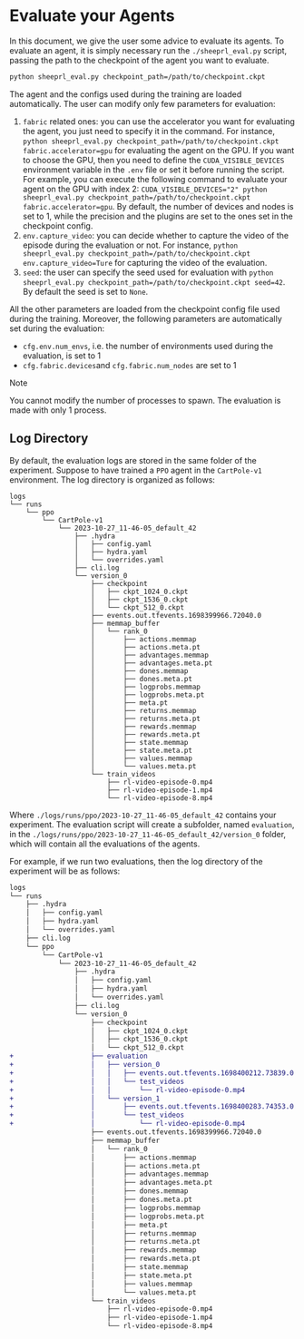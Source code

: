 # Evaluate your Agents

In this document, we give the user some advice to evaluate its agents. To evaluate an agent, it is simply necessary run the `./sheeprl_eval.py` script, passing the path to the checkpoint of the agent you want to evaluate.

```bash
python sheeprl_eval.py checkpoint_path=/path/to/checkpoint.ckpt
```

The agent and the configs used during the training are loaded automatically. The user can modify only few parameters for evaluation:

1. `fabric` related ones: you can use the accelerator you want for evaluating the agent, you just need to specify it in the command. For instance, `python sheeprl_eval.py checkpoint_path=/path/to/checkpoint.ckpt fabric.accelerator=gpu` for evaluating the agent on the GPU. If you want to choose the GPU, then you need to define the `CUDA_VISIBLE_DEVICES` environment variable in the `.env` file or set it before running the script. For example, you can execute the following command to evaluate your agent on the GPU with index 2: `CUDA_VISIBLE_DEVICES="2" python sheeprl_eval.py checkpoint_path=/path/to/checkpoint.ckpt fabric.accelerator=gpu`. By default, the number of devices and nodes is set to 1, while the precision and the plugins are set to the ones set in the checkpoint config.
2. `env.capture_video`: you can decide whether to capture the video of the episode during the evaluation or not. For instance, `python sheeprl_eval.py checkpoint_path=/path/to/checkpoint.ckpt env.capture_video=Ture` for capturing the video of the evaluation.
3. `seed`: the user can specify the seed used for evaluation with `python sheeprl_eval.py checkpoint_path=/path/to/checkpoint.ckpt seed=42`. By default the seed is set to `None`.

All the other parameters are loaded from the checkpoint config file used during the training. Moreover, the following parameters are automatically set during the evaluation:

* `cfg.env.num_envs`, i.e. the number of environments used during the evaluation, is set to 1
* `cfg.fabric.devices`and `cfg.fabric.num_nodes` are set to 1

> [!NOTE]
>
> You cannot modify the number of processes to spawn. The evaluation is made with only 1 process.

## Log Directory
By default, the evaluation logs are stored in the same folder of the experiment. Suppose to have trained a `PPO` agent in the `CartPole-v1` environment. The log directory is organized as follows:
```tree
logs
└── runs
    └── ppo
        └── CartPole-v1
            └── 2023-10-27_11-46-05_default_42
                ├── .hydra
                │   ├── config.yaml
                │   ├── hydra.yaml
                │   └── overrides.yaml
                ├── cli.log
                └── version_0
                    ├── checkpoint
                    │   ├── ckpt_1024_0.ckpt
                    │   ├── ckpt_1536_0.ckpt
                    │   └── ckpt_512_0.ckpt
                    ├── events.out.tfevents.1698399966.72040.0
                    ├── memmap_buffer
                    │   └── rank_0
                    │       ├── actions.memmap
                    │       ├── actions.meta.pt
                    │       ├── advantages.memmap
                    │       ├── advantages.meta.pt
                    │       ├── dones.memmap
                    │       ├── dones.meta.pt
                    │       ├── logprobs.memmap
                    │       ├── logprobs.meta.pt
                    │       ├── meta.pt
                    │       ├── returns.memmap
                    │       ├── returns.meta.pt
                    │       ├── rewards.memmap
                    │       ├── rewards.meta.pt
                    │       ├── state.memmap
                    │       ├── state.meta.pt
                    │       ├── values.memmap
                    │       └── values.meta.pt
                    └── train_videos
                        ├── rl-video-episode-0.mp4
                        ├── rl-video-episode-1.mp4
                        └── rl-video-episode-8.mp4
```

Where `./logs/runs/ppo/2023-10-27_11-46-05_default_42` contains your experiment. The evaluation script will create a subfolder, named `evaluation`, in the `./logs/runs/ppo/2023-10-27_11-46-05_default_42/version_0` folder, which will contain all the evaluations of the agents.

For example, if we run two evaluations, then the log directory of the experiment will be as follows:
```diff
logs
└── runs
    ├── .hydra
    │   ├── config.yaml
    │   ├── hydra.yaml
    │   └── overrides.yaml
    ├── cli.log
    └── ppo
        └── CartPole-v1
            └── 2023-10-27_11-46-05_default_42
                ├── .hydra
                │   ├── config.yaml
                │   ├── hydra.yaml
                │   └── overrides.yaml
                ├── cli.log
                └── version_0
                    ├── checkpoint
                    │   ├── ckpt_1024_0.ckpt
                    │   ├── ckpt_1536_0.ckpt
                    │   └── ckpt_512_0.ckpt
+                   ├── evaluation
+                   │   ├── version_0
+                   │   │   ├── events.out.tfevents.1698400212.73839.0
+                   │   │   └── test_videos
+                   │   │       └── rl-video-episode-0.mp4
+                   │   └── version_1
+                   │       ├── events.out.tfevents.1698400283.74353.0
+                   │       └── test_videos
+                   │           └── rl-video-episode-0.mp4
                    ├── events.out.tfevents.1698399966.72040.0
                    ├── memmap_buffer
                    │   └── rank_0
                    │       ├── actions.memmap
                    │       ├── actions.meta.pt
                    │       ├── advantages.memmap
                    │       ├── advantages.meta.pt
                    │       ├── dones.memmap
                    │       ├── dones.meta.pt
                    │       ├── logprobs.memmap
                    │       ├── logprobs.meta.pt
                    │       ├── meta.pt
                    │       ├── returns.memmap
                    │       ├── returns.meta.pt
                    │       ├── rewards.memmap
                    │       ├── rewards.meta.pt
                    │       ├── state.memmap
                    │       ├── state.meta.pt
                    │       ├── values.memmap
                    │       └── values.meta.pt
                    └── train_videos
                        ├── rl-video-episode-0.mp4
                        ├── rl-video-episode-1.mp4
                        └── rl-video-episode-8.mp4
```